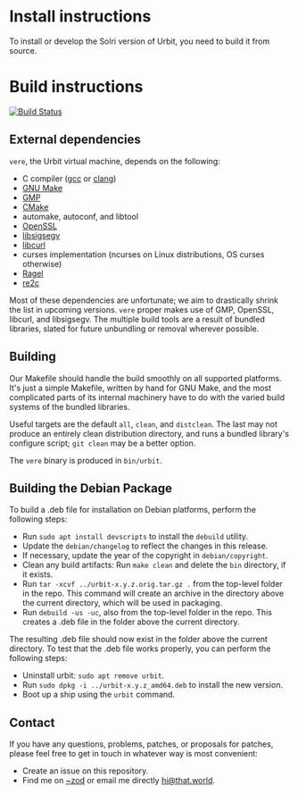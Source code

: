 # Install instructions

To install or develop the Solri version of Urbit, you need to build it
from source.

# Build instructions

[![Build Status](https://travis-ci.org/urbit/urbit.svg?branch=maint-0.4)](https://travis-ci.org/urbit/urbit)

## External dependencies

`vere`, the Urbit virtual machine, depends on the following:

- C compiler ([gcc](https://gcc.gnu.org) or [clang](http://clang.llvm.org))
- [GNU Make](https://www.gnu.org/software/make/)
- [GMP](https://gmplib.org)
- [CMake](https://cmake.org)
- automake, autoconf, and libtool
- [OpenSSL](https://www.openssl.org)
- [libsigsegv](https://www.gnu.org/software/libsigsegv/)
- [libcurl](https://curl.haxx.se/libcurl/)
- curses implementation (ncurses on Linux distributions, OS curses otherwise)
- [Ragel](https://www.colm.net/open-source/ragel/)
- [re2c](http://re2c.org)

Most of these dependencies are unfortunate; we aim to drastically shrink the
list in upcoming versions. `vere` proper makes use of GMP, OpenSSL, libcurl, and
libsigsegv. The multiple build tools are a result of bundled libraries, slated
for future unbundling or removal wherever possible.

## Building

Our Makefile should handle the build smoothly on all supported platforms. It's
just a simple Makefile, written by hand for GNU Make, and the most complicated
parts of its internal machinery have to do with the varied build systems of the
bundled libraries.

Useful targets are the default `all`, `clean`, and `distclean`. The last may not
produce an entirely clean distribution directory, and runs a bundled library's
configure script; `git clean` may be a better option.

The `vere` binary is produced in `bin/urbit`.

## Building the Debian Package

To build a .deb file for installation on Debian platforms, perform the
following steps:
+ Run `sudo apt install devscripts` to install the `debuild` utility.
+ Update the `debian/changelog` to reflect the changes in this release.
+ If necessary, update the year of the copyright in `debian/copyright`.
+ Clean any build artifacts: Run `make clean` and delete the `bin` directory,
if it exists.
+ Run `tar -xcvf ../urbit-x.y.z.orig.tar.gz .` from the top-level folder in
the repo.  This command will create an archive in the directory above the
current directory, which will be used in packaging.
+ Run `debuild -us -uc`, also from the top-level folder in the repo. This
creates a .deb file in the folder above the current directory.

The resulting .deb file should now exist in the folder above the current
directory. To test that the .deb file works properly, you can perform the
following steps:
+ Uninstall urbit: `sudo apt remove urbit`.
+ Run `sudo dpkg -i ../urbit-x.y.z_amd64.deb` to install the new version.
+ Boot up a ship using the `urbit` command.

## Contact

If you have any questions, problems, patches, or proposals for patches, please
feel free to get in touch in whatever way is most convenient:

- Create an issue on this repository.
- Find me on [~zod](https://zod.that.world) or email me directly
  [hi@that.world](mailto:hi@that.world).
